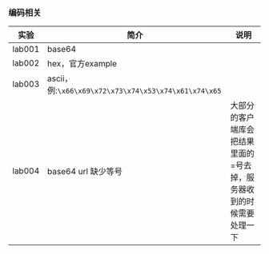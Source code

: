 ### 编码相关

|实验|简介|说明|
|---|---|---|
|lab001|base64| |
|lab002|hex，官方example| |
|lab003|ascii，例:`\x66\x69\x72\x73\x74\x53\x74\x61\x74\x65`| |
|lab004|base64 url 缺少等号|大部分的客户端库会把结果里面的=号去掉，服务器收到的时候需要处理一下|